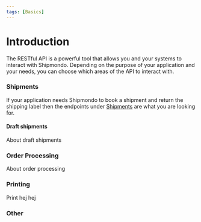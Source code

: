 ```yaml
---
tags: [Basics]
---
```


# Introduction

The RESTful API is a powerful tool that allows you and your systems to interact with Shipmondo.
Depending on the purpose of your application and your needs, you can choose which areas of the API to interact with.

### Shipments

If your application needs Shipmondo to book a shipment and return the shipping label then the endpoints under [Shipments](../../reference/Shipment.v1.yaml) are what you are looking for.

#### Draft shipments

About draft shipments

### Order Processing

About order processing

### Printing

Print hej hej

### Other
